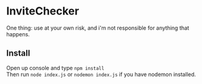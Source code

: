 # InviteChecker

One thing: use at your own risk, and i'm not responsible for anything that happens.

## Install
Open up console and type `npm install`<br>
Then run `node index.js` or `nodemon index.js` if you have nodemon installed.